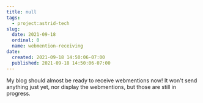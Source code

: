 ```yaml
---
title: null
tags:
  - project:astrid-tech
slug:
  date: 2021-09-18
  ordinal: 0
  name: webmention-receiving
date:
  created: 2021-09-18 14:50:06-07:00
  published: 2021-09-18 14:50:06-07:00
---
```


My blog should almost be ready to receive webmentions now! It won't send
anything just yet, nor display the webmentions, but those are still in progress.
